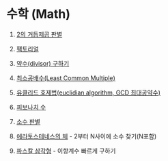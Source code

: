 # 수학 (Math)
1. [2의 거듭제곱 판별](https://github.com/Iam-Sunghyun/javascript-algorithms/blob/main/src/algorithms/math/isPowerOfTwo.js)
2. [팩토리얼](https://github.com/Iam-Sunghyun/javascript-algorithms/blob/main/src/algorithms/math/factorial.js)
3. [약수(divisor) 구하기](https://github.com/Iam-Sunghyun/javascript-algorithms/blob/main/src/algorithms/math/getDivisor.js)
4. [최소공배수(Least Common Multiple)](https://github.com/Iam-Sunghyun/javascript-algorithms/blob/main/src/algorithms/math/leastCommonMultiple.js)
5. [유클리드 호제법(euclidian algorithm, GCD 최대공약수)](https://github.com/Iam-Sunghyun/javascript-algorithms/blob/main/src/algorithms/math/euclideanAlgorithm.js)
6. [피보나치 수](https://github.com/Iam-Sunghyun/javascript-algorithms/blob/main/src/algorithms/math/fibonacci.js)
7. [소수 판별](https://github.com/Iam-Sunghyun/javascript-algorithms/blob/main/src/algorithms/math/trialDivision(%EC%86%8C%EC%88%98%20%ED%8C%90%EB%B3%84).js) 
8. [에라토스테네스의 체](https://github.com/Iam-Sunghyun/javascript-algorithms/blob/main/src/algorithms/math/sieveOfEratosthenes1.js) - 2부터 N사이에 소수 찾기(N포함)

9. [파스칼 삼각형](https://github.com/Iam-Sunghyun/javascript-algorithms/blob/main/src/algorithms/math/parscalTriangle.js) - 이항계수 빠르게 구하기

<!--
## 피보나치 수
[피보나치 수]() 참조


## 소수 판별
[소수 판별](https://github.com/Iam-Sunghyun/javascript-algorithms/blob/main/src/algorithms/math/%EC%86%8C%EC%88%98(prime%20number)%20%ED%8C%90%EB%B3%84.js) 참조

## 에라토스테네스의 체
[에라토스테네스의 체](https://github.com/Iam-Sunghyun/javascript-algorithms/blob/main/src/algorithms/math/%EC%97%90%EB%9D%BC%ED%86%A0%EC%8A%A4%ED%85%8C%EB%84%A4%EC%8A%A4%EC%B2%B4.js) 참조 <br>
-->
